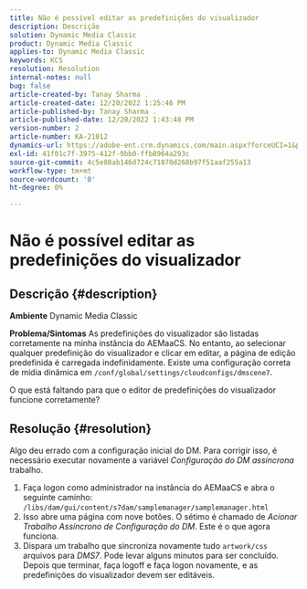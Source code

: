 ```yaml
---
title: Não é possível editar as predefinições do visualizador
description: Descrição
solution: Dynamic Media Classic
product: Dynamic Media Classic
applies-to: Dynamic Media Classic
keywords: KCS
resolution: Resolution
internal-notes: null
bug: false
article-created-by: Tanay Sharma .
article-created-date: 12/20/2022 1:25:46 PM
article-published-by: Tanay Sharma .
article-published-date: 12/20/2022 1:43:48 PM
version-number: 2
article-number: KA-21012
dynamics-url: https://adobe-ent.crm.dynamics.com/main.aspx?forceUCI=1&pagetype=entityrecord&etn=knowledgearticle&id=9da4f4ca-6980-ed11-81ac-6045bd006239
exl-id: 41f01c7f-3975-412f-9bb0-ffb8964a293c
source-git-commit: 4c5e88ab146d724c71870d268b97f51aaf255a13
workflow-type: tm+mt
source-wordcount: '0'
ht-degree: 0%

---
```


# Não é possível editar as predefinições do visualizador

## Descrição {#description}

<b>Ambiente</b>
Dynamic Media Classic


<b>Problema/Sintomas</b>
As predefinições do visualizador são listadas corretamente na minha instância do AEMaaCS.
No entanto, ao selecionar qualquer predefinição do visualizador e clicar em editar, a página de edição predefinida é carregada indefinidamente.
Existe uma configuração correta de mídia dinâmica em `/conf/global/settings/cloudconfigs/dmscene7`.

O que está faltando para que o editor de predefinições do visualizador funcione corretamente?


## Resolução {#resolution}


Algo deu errado com a configuração inicial do DM. Para corrigir isso, é necessário executar novamente a variável *Configuração do DM assíncrona* trabalho.

1. Faça logon como administrador na instância do AEMaaCS e abra o seguinte caminho: `/libs/dam/gui/content/s7dam/samplemanager/samplemanager.html`
2. Isso abre uma página com nove botões. O sétimo é chamado de *Acionar Trabalho Assíncrono de Configuração do DM*. Este é o que agora funciona.
3. Dispara um trabalho que sincroniza novamente tudo `artwork/css` arquivos para *DMS7*. Pode
levar alguns minutos para ser concluído. Depois que terminar, faça logoff e faça logon novamente, e as predefinições do visualizador devem ser editáveis.
